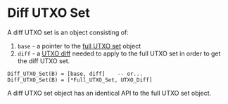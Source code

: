# Diff UTXO Set

A diff UTXO set is an object consisting of:

1. `base` - a pointer to the [full UTXO set](full-utxo-set.md) object
2. `diff` - a [UTXO diff](../utxo-diffs/) needed to apply to the full UTXO set in order to get the diff UTXO set.

```text
Diff_UTXO_Set(B) = [base, diff]    -- or...
Diff_UTXO_Set(B) = [*Full_UTXO_Set, UTXO_Diff]
```

A diff UTXO set object has an identical API to the full UTXO set object.

